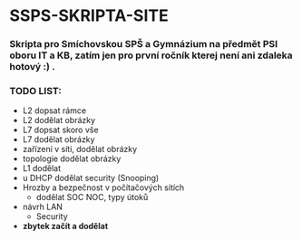 # SSPS-SKRIPTA-SITE

### Skripta pro **Smíchovskou SPŠ a Gymnázium** na předmět PSI oboru IT a KB, zatím jen pro první ročník kterej není ani zdaleka hotový :) .

### TODO LIST: 
- L2 dopsat rámce
- L2 dodělat obrázky
- L7 dopsat skoro vše
- L7 dodělat obrázky
- zařízení v síti, dodělat obrázky
- topologie dodělat obrázky
- L1 dodělat
- u DHCP dodělat security (Snooping)
- Hrozby a bezpečnost v počítačových sítích
  - dodělat SOC NOC, typy útoků  
- návrh LAN
  -  Security
- **zbytek začít a dodělat**
